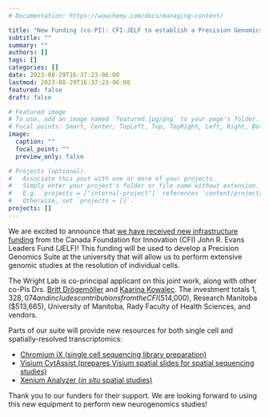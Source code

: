 ```yaml
---
# Documentation: https://wowchemy.com/docs/managing-content/

title: "New Funding (co-PI): CFI-JELF to establish a Precision Genomics Suite with the Drögemöller and Kowalec Labs"
subtitle: ""
summary: ""
authors: []
tags: []
categories: []
date: 2023-08-29T16:37:23-06:00
lastmod: 2023-08-29T16:37:23-06:00
featured: false
draft: false

# Featured image
# To use, add an image named `featured.jpg/png` to your page's folder.
# Focal points: Smart, Center, TopLeft, Top, TopRight, Left, Right, BottomLeft, Bottom, BottomRight.
image:
  caption: ""
  focal_point: ""
  preview_only: false

# Projects (optional).
#   Associate this post with one or more of your projects.
#   Simply enter your project's folder or file name without extension.
#   E.g. `projects = ["internal-project"]` references `content/project/deep-learning/index.md`.
#   Otherwise, set `projects = []`.
projects: []
---
```

We are excited to announce that [we have received new infrastructure funding](https://news.umanitoba.ca/um-receives-2-5-million-for-research-infrastructure/) from the Canada Foundation for Innovation (CFI) John R. Evans Leaders Fund (JELF)! This funding will be used to develop a Precision Genomics Suite at the university that will allow us to perform extensive genomic studies at the resolution of individual cells.

The Wright Lab is co-principal applicant on this joint work, along with other co-PIs Drs. [Britt Drögemöller](https://www.drogemollerlab.com/) and [Kaarina Kowalec](https://www.kowaleclab.com/). The investment totals $1,328,074 and includes contributions from the CFI ($514,000), Research Manitoba ($513,665), University of Manitoba, Rady Faculty of Health Sciences, and vendors.

Parts of our suite will provide new resources for both single cell and spatially-resolved transcriptomics: 
- [Chromium iX (single cell sequencing library preparation)](https://www.10xgenomics.com/instruments/chromium-x-series)
- [Visium CytAssist (prepares Visium spatial slides for spatial sequencing studies)](https://www.10xgenomics.com/instruments/visium-cytassist)
- [Xenium Analyzer (*in situ* spatial studies)](https://www.10xgenomics.com/instruments/xenium-analyzer)

Thank you to our funders for their support. We are looking forward to using this new equipment to perform new neurogenomics studies!
